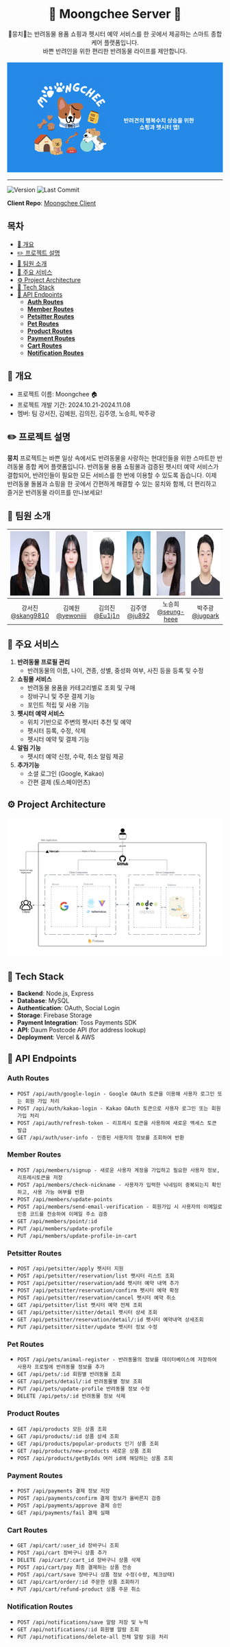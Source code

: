 <h1 align=center> 🐶 Moongchee Server 🐶 </h1>
<div align=center>
🐶뭉치🐶는 반려동물 용품 쇼핑과 펫시터 예약 서비스를 한 곳에서 제공하는 스마트 종합 케어 플랫폼입니다. <br/>바쁜 반려인을 위한 편리한 반려동물 라이프를 제안합니다.
</div><br/>
<img src='readmeImg/titleImg.png'>

<hr/>

![Version](https://img.shields.io/github/v/release/URECA-TEAM3/moongchee-client)
![Last Commit](https://img.shields.io/github/last-commit/URECA-TEAM3/moongchee-client)

**Client Repo**: [Moongchee Client](https://github.com/URECA-TEAM3/moongchee-client)

<h2>목차</h2>

- [📄 개요](#-개요)
- [✏️ 프로젝트 설명](#️-프로젝트-설명)
- [👥 팀원 소개](#-팀원-소개)
- [📌 주요 서비스](#-주요-서비스)
- [⚙️ Project Architecture](#️-project-architecture)
- [🔨 Tech Stack](#-tech-stack)
- [🎯 API Endpoints](#-api-endpoints)
  - [**Auth Routes**](#auth-routes)
  - [**Member Routes**](#member-routes)
  - [**Petsitter Routes**](#petsitter-routes)
  - [**Pet Routes**](#pet-routes)
  - [**Product Routes**](#product-routes)
  - [**Payment Routes**](#payment-routes)
  - [**Cart Routes**](#cart-routes)
  - [**Notification Routes**](#notification-routes)

## 📄 개요

- 프로젝트 이름: Moongchee 🏠
- 프로젝트 개발 기간: 2024.10.21-2024.11.08
- 멤버: 팀 강서진, 김예원, 김의진, 김주영, 노승희, 박주광

## ✏️ 프로젝트 설명

**뭉치** 프로젝트는 바쁜 일상 속에서도 반려동물을 사랑하는 현대인들을 위한 스마트한 반려동물 종합 케어 플랫폼입니다. 반려동물 용품 쇼핑몰과 검증된 펫시터 예약 서비스가 결합되어, 반려인들이 필요한 모든 서비스를 한 번에 이용할 수 있도록 돕습니다. 이제 반려동물 돌봄과 쇼핑을 한 곳에서 간편하게 해결할 수 있는 뭉치와 함께, 더 편리하고 즐거운 반려동물 라이프를 만나보세요!

## 👥 팀원 소개

| <img src="readmeImg/sujin.jpeg" width="150" height="150"/> | <img src="readmeImg/yewon.png" width="150" height="150"/> | <img src="readmeImg/eu1j1n.jpeg" width="150" height="150"/> | <img src="readmeImg/juy.jpeg" width="150" height="150"/> | <img src="readmeImg/seunghee1.JPG" width="150" height="150"/> | <img src="readmeImg/jug.jpeg" width="150" height="150"/> |
| :--------------------------------------------------------: | :-------------------------------------------------------: | :---------------------------------------------------------: | :------------------------------------------------------: | :-----------------------------------------------------------: | :------------------------------------------------------: |
|   강서진<br/>[@skang9810](https://github.com/skang9810)    |   김예원<br/>[@yewoniiii](https://github.com/yewoniiii)   |       김의진<br/>[@Eu1j1n](https://github.com/Eu1j1n)       |      김주영<br/>[@ju892](https://github.com/ju892)       |    노승희<br/>[@seung-heee](https://github.com/seung-heee)    |    박주광<br/>[@jugpark](https://github.com/jugpark)     |

<!-- |<img src="readmeImg/sj.jpeg" width="150" height="150"/>|<img src="https://avatars.githubusercontent.com/u/9919?v=4" width="150" height="150"/>|<img src="readmeImg/ez.jpeg" width="150" height="150"/>|<img src="https://avatars.githubusercontent.com/u/75469131?v=4" width="150" height="150"/>|<img src="readmeImg/seunghee.JPG" width="150" height="150"/>|<img src="readmeImg/주광.jpeg" width="150" height="150"/>|
|강서진<br/>[@skang9810](https://github.com/skang9810)|김예원<br/>[@yewoniiii](https://github.com/yewoniiii)|김의진<br/>[@Eu1j1n](https://github.com/Eu1j1n)|김주영<br/>[@ju892](https://github.com/ju892)|노승희<br/>[@seung-heee](https://github.com/seung-heee)|박주광<br/>[@git](https://github.com/git)|
 -->

## 📌 주요 서비스

1. **반려동물 프로필 관리**
   - 반려동물의 이름, 나이, 견종, 성별, 중성화 여부, 사진 등을 등록 및 수정
2. **쇼핑몰 서비스**
   - 반려동물 용품을 카테고리별로 조회 및 구매
   - 장바구니 및 주문 결제 기능
   - 포인트 적립 및 사용 기능
3. **펫시터 예약 서비스**
   - 위치 기반으로 주변의 펫시터 추천 및 예약
   - 펫시터 등록, 수정, 삭제
   - 펫시터 예약 및 결제 기능
4. **알림 기능**
   - 펫시터 예약 신청, 수락, 취소 알림 제공
5. **추가기능**
   - 소셜 로그인 (Google, Kakao)
   - 간편 결제 (토스페이먼츠)

## ⚙️ Project Architecture

<img src='readmeImg/architecture02.png'>

## 🔨 Tech Stack

- **Backend**: Node.js, Express
- **Database**: MySQL
- **Authentication**: OAuth, Social Login
- **Storage**: Firebase Storage
- **Payment Integration**: Toss Payments SDK
- **API**: Daum Postcode API (for address lookup)
- **Deployment**: Vercel & AWS

## 🎯 API Endpoints

### **Auth Routes**

- `POST /api/auth/google-login - Google OAuth 토큰을 이용해 사용자 로그인 또는 회원 가입 처리`
- `POST /api/auth/kakao-login - Kakao OAuth 토큰으로 사용자 로그인 또는 회원 가입 처리`
- `POST /api/auth/refresh-token - 리프레시 토큰을 사용하여 새로운 액세스 토큰 발급`
- `GET /api/auth/user-info - 인증된 사용자의 정보를 조회하여 반환`

### **Member Routes**

- `POST /api/members/signup - 새로운 사용자 계정을 가입하고 필요한 사용자 정보, 리프레시토큰을 저장`
- `POST /api/members/check-nickname - 사용자가 입력한 닉네임이 중복되는지 확인하고, 사용 가능 여부를 반환`
- `POST /api/members/update-points`
- `POST /api/members/send-email-verification - 회원가입 시 사용자의 이메일로 인증 코드를 전송하여 이메일 주소 검증`
- `GET /api/members/point/:id`
- `PUT /api/members/update-profile`
- `PUT /api/members/update-profile-in-cart`

### **Petsitter Routes**

- `POST /api/petsitter/apply 펫시터 지원`
- `POST /api/petsitter/reservation/list 펫시터 리스트 조회`
- `POST /api/petsitter/reservation/add 펫시터 예약 내역 추가`
- `POST /api/petsitter/reservation/confirm 펫시터 예약 확정`
- `POST /api/petsitter/reservation/cancel 펫시터 예약 취소`
- `GET /api/petsitter/list 펫시터 예약 전체 조회`
- `GET /api/petsitter/sitter/detail 펫시터 상세 조회`
- `GET /api/petsitter/reservation/detail/:id 펫시터 예약내역 상세조회`
- `PUT /api/petsitter/sitter/update 펫시터 정보 수정`

### **Pet Routes**

- `POST /api/pets/animal-register - 반려동물의 정보를 데이터베이스에 저장하여 사용자 프로필에 반려동물 정보를 추가`
- `GET /api/pets/:id 회원별 반려동물 조회`
- `GET /api/pets/detail/:id 반려동물별 정보 조회`
- `PUT /api/pets/update-profile 반려동물 정보 수정`
- `DELETE /api/pets/:id 반려동물 정보 삭제`

### **Product Routes**

- `GET /api/products 모든 상품 조회`
- `GET /api/products/:id 상품 상세 조회`
- `GET /api/products/popular-products 인기 상품 조회`
- `GET /api/products/new-products 새로운 상품 조회`
- `POST /api/products/getByIds 여러 id에 해당하는 상품 조회`

### **Payment Routes**

- `POST /api/payments 결제 정보 저장`
- `POST /api/payments/confirm 결제 정보가 올바른지 검증`
- `POST /api/payments/approve 결제 승인`
- `GET /api/payments/fail 결제 실패`

### **Cart Routes**

- `GET /api/cart/:user_id 장바구니 조회`
- `POST /api/cart 장바구니 상품 추가`
- `DELETE /api/cart/:cart_id 장바구니 상품 삭제`
- `POST /api/cart/pay 최종 결제하는 상품 전송`
- `POST /api/cart/save 장바구니 상품 정보 수정(수량, 체크상태)`
- `GET /api/cart/order/:id 주문한 상품 조회하기`
- `PUT /api/cart/refund-product 상품 주문 취소`

### **Notification Routes**

- `POST /api/notifications/save 알람 저장 및 누적`
- `GET /api/notifications/:id 회원별 알람 조회`
- `PUT /api/notifications/delete-all 전체 알람 읽음 처리`
